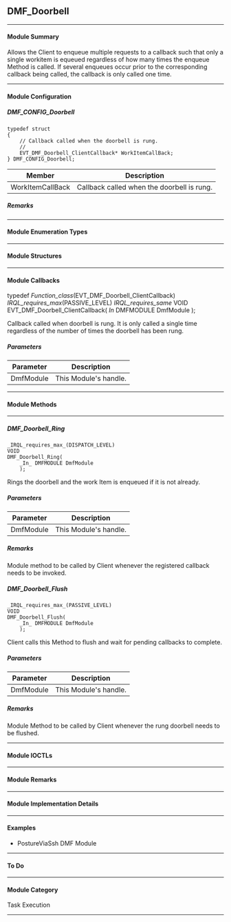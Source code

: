 ## DMF_Doorbell

-----------------------------------------------------------------------------------------------------------------------------------

#### Module Summary

Allows the Client to enqueue multiple requests to a callback such that
only a single workitem is equeued regardless of how many times the 
enqueue Method is called. If several enqueues occur prior to the
corresponding callback being called, the callback is only called one time.

-----------------------------------------------------------------------------------------------------------------------------------

#### Module Configuration

##### DMF_CONFIG_Doorbell
````
typedef struct
{
    // Callback called when the doorbell is rung.
    //
    EVT_DMF_Doorbell_ClientCallback* WorkItemCallBack;
} DMF_CONFIG_Doorbell;
````
Member | Description
----|----
WorkItemCallBack | Callback called when the doorbell is rung.

##### Remarks

-----------------------------------------------------------------------------------------------------------------------------------

#### Module Enumeration Types

-----------------------------------------------------------------------------------------------------------------------------------

#### Module Structures

-----------------------------------------------------------------------------------------------------------------------------------

#### Module Callbacks

typedef
_Function_class_(EVT_DMF_Doorbell_ClientCallback)
_IRQL_requires_max_(PASSIVE_LEVEL)
_IRQL_requires_same_
VOID
EVT_DMF_Doorbell_ClientCallback(
    _In_ DMFMODULE DmfModule
    );

Callback called when doorbell is rung. It is only called a single time regardless of the number
of times the doorbell has been rung.

##### Parameters
Parameter | Description
----|----
DmfModule | This Module's handle.

----
#### Module Methods
----

##### DMF_Doorbell_Ring

````
_IRQL_requires_max_(DISPATCH_LEVEL)
VOID
DMF_Doorbell_Ring(
    _In_ DMFMODULE DmfModule
    );
````

Rings the doorbell and the work Item is enqueued if it is not already.

##### Parameters
Parameter | Description
----|----
DmfModule | This Module's handle.

##### Remarks

Module method to be called by Client whenever the registered callback needs to be invoked.

##### DMF_Doorbell_Flush

````
_IRQL_requires_max_(PASSIVE_LEVEL)
VOID
DMF_Doorbell_Flush(
    _In_ DMFMODULE DmfModule
    );
````

Client calls this Method to flush and wait for pending callbacks to complete.

##### Parameters
Parameter | Description
----|----
DmfModule | This Module's handle.

##### Remarks

Module Method to be called by Client whenever the rung doorbell needs to be flushed.

-----------------------------------------------------------------------------------------------------------------------------------

#### Module IOCTLs

-----------------------------------------------------------------------------------------------------------------------------------

#### Module Remarks

-----------------------------------------------------------------------------------------------------------------------------------

#### Module Implementation Details

-----------------------------------------------------------------------------------------------------------------------------------

#### Examples

* PostureViaSsh DMF Module

-----------------------------------------------------------------------------------------------------------------------------------

#### To Do

-----------------------------------------------------------------------------------------------------------------------------------

#### Module Category

Task Execution

-----------------------------------------------------------------------------------------------------------------------------------
